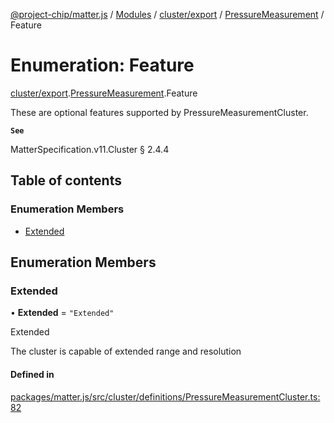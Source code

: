 [@project-chip/matter.js](../README.md) / [Modules](../modules.md) / [cluster/export](../modules/cluster_export.md) / [PressureMeasurement](../modules/cluster_export.PressureMeasurement.md) / Feature

# Enumeration: Feature

[cluster/export](../modules/cluster_export.md).[PressureMeasurement](../modules/cluster_export.PressureMeasurement.md).Feature

These are optional features supported by PressureMeasurementCluster.

**`See`**

MatterSpecification.v11.Cluster § 2.4.4

## Table of contents

### Enumeration Members

- [Extended](cluster_export.PressureMeasurement.Feature.md#extended)

## Enumeration Members

### Extended

• **Extended** = ``"Extended"``

Extended

The cluster is capable of extended range and resolution

#### Defined in

[packages/matter.js/src/cluster/definitions/PressureMeasurementCluster.ts:82](https://github.com/project-chip/matter.js/blob/c0d55745d5279e16fdfaa7d2c564daa31e19c627/packages/matter.js/src/cluster/definitions/PressureMeasurementCluster.ts#L82)
